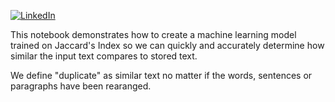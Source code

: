 [![LinkedIn](https://img.shields.io/badge/LinkedIn-0077B5?style=for-the-badge&logo=linkedin&logoColor=white)](https://www.linkedin.com/in/anjal-amin)

This notebook demonstrates how to create a machine learning model trained on Jaccard's Index so we can quickly and accurately determine how similar the input text compares to stored text.

We define "duplicate" as similar text no matter if the words, sentences or paragraphs have been rearanged.
